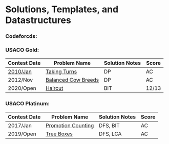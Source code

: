 # Solutions, Templates, and Datastructures

### Codeforcds:


### USACO Gold:
| Contest Date | Problem Name | Solution Notes | Score |
| -------------- | ------------ | -------------- | -------------- |
| [2010/Jan](https://contest.usaco.org/JAN10.htm) | [Taking Turns](USACO/Gold/2010-Jan-hayturn.cpp) | DP | AC |
| 2012/Nov | [Balanced Cow Breeds](USACO/Gold/2012-Nov-bbreeds.cpp) | DP | AC |
| 2020/Open | [Haircut](USACO/Gold/2020-Open-haircut.cpp) | BIT | 12/13 |

### USACO Platinum:

| Contest Date | Problem Name | Solution Notes | Score |
| -------------- | ------------ | -------------- | -------------- |
| 2017/Jan | [Promotion Counting](USACO/Platinum/2017-Jan-promote.cpp) | DFS, BIT | AC |
| 2019/Open | [Tree Boxes](USACO/Platinum/2019-Open-treeboxes.cpp) | DFS, LCA | AC |
